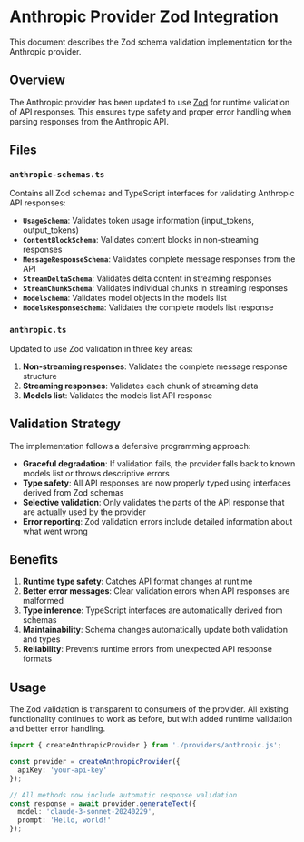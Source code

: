 # Anthropic Provider Zod Integration

This document describes the Zod schema validation implementation for the Anthropic provider.

## Overview

The Anthropic provider has been updated to use [Zod](https://zod.dev/) for runtime validation of API responses. This ensures type safety and proper error handling when parsing responses from the Anthropic API.

## Files

### `anthropic-schemas.ts`
Contains all Zod schemas and TypeScript interfaces for validating Anthropic API responses:

- **`UsageSchema`**: Validates token usage information (input_tokens, output_tokens)
- **`ContentBlockSchema`**: Validates content blocks in non-streaming responses
- **`MessageResponseSchema`**: Validates complete message responses from the API
- **`StreamDeltaSchema`**: Validates delta content in streaming responses
- **`StreamChunkSchema`**: Validates individual chunks in streaming responses
- **`ModelSchema`**: Validates model objects in the models list
- **`ModelsResponseSchema`**: Validates the complete models list response

### `anthropic.ts`
Updated to use Zod validation in three key areas:

1. **Non-streaming responses**: Validates the complete message response structure
2. **Streaming responses**: Validates each chunk of streaming data
3. **Models list**: Validates the models list API response

## Validation Strategy

The implementation follows a defensive programming approach:

- **Graceful degradation**: If validation fails, the provider falls back to known models list or throws descriptive errors
- **Type safety**: All API responses are now properly typed using interfaces derived from Zod schemas
- **Selective validation**: Only validates the parts of the API response that are actually used by the provider
- **Error reporting**: Zod validation errors include detailed information about what went wrong

## Benefits

1. **Runtime type safety**: Catches API format changes at runtime
2. **Better error messages**: Clear validation errors when API responses are malformed
3. **Type inference**: TypeScript interfaces are automatically derived from schemas
4. **Maintainability**: Schema changes automatically update both validation and types
5. **Reliability**: Prevents runtime errors from unexpected API response formats

## Usage

The Zod validation is transparent to consumers of the provider. All existing functionality continues to work as before, but with added runtime validation and better error handling.

```typescript
import { createAnthropicProvider } from './providers/anthropic.js';

const provider = createAnthropicProvider({
  apiKey: 'your-api-key'
});

// All methods now include automatic response validation
const response = await provider.generateText({
  model: 'claude-3-sonnet-20240229',
  prompt: 'Hello, world!'
});
```
